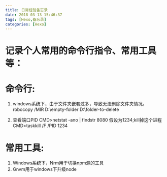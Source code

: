 ```yaml
---
title: 日常经验备忘录
date: 2018-03-13 15:46:37
tags: [Hexo,备忘录]
categories: [Hexo]
---
```


# 记录个人常用的命令行指令、常用工具等：

<!--more-->

# 命令行:

1. windows系统下，由于文件夹嵌套过多，导致无法删除文件夹情况。 robocopy /MIR D:\empty-folder D:\folder-to-delete 

2. 查看端口PID CMD>netstat -ano | findstr 8080 假设为1234;kill掉这个进程 CMD>taskkill /F /PID 1234

# 常用工具:

1. Windows系统下，Nrm用于切换npm源的工具
2. Gnvm用于windows下升级node